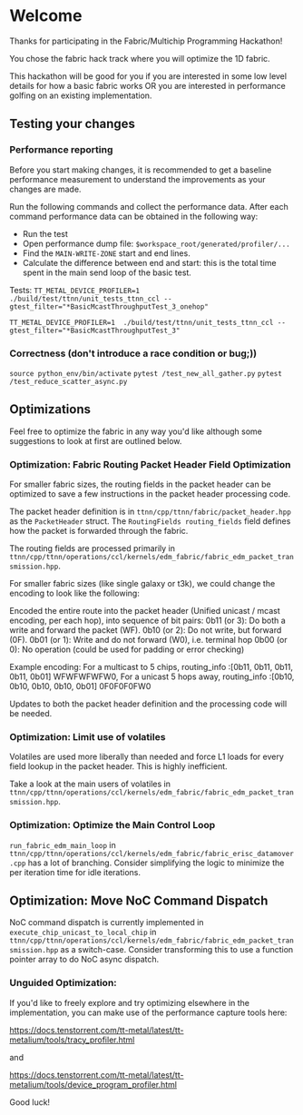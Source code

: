 # Welcome
Thanks for participating in the Fabric/Multichip Programming Hackathon!

You chose the fabric hack track where you will optimize the 1D fabric.

This hackathon will be good for you if you are interested in some low level details for
how a basic fabric works OR you are interested in performance golfing on an existing
implementation.

## Testing your changes

### Performance reporting
Before you start making changes, it is recommended to get a baseline performance measurement to understand the improvements as your changes are made.

Run the following commands and collect the performance data. After each command performance data can be obtained in the following way:

- Run the test
- Open performance dump file: `$workspace_root/generated/profiler/...`
- Find the `MAIN-WRITE-ZONE` start and end lines.
- Calculate the difference between end and start: this is the total time spent in the main send loop of the basic test.


Tests:
`TT_METAL_DEVICE_PROFILER=1  ./build/test/ttnn/unit_tests_ttnn_ccl --gtest_filter="*BasicMcastThroughputTest_3_onehop"`

`TT_METAL_DEVICE_PROFILER=1  ./build/test/ttnn/unit_tests_ttnn_ccl --gtest_filter="*BasicMcastThroughputTest_3"`

### Correctness (don't introduce a race condition or bug;))
`source python_env/bin/activate`
`pytest /test_new_all_gather.py`
`pytest /test_reduce_scatter_async.py`


## Optimizations
Feel free to optimize the fabric in any way you'd like although some suggestions to look at first are outlined below.

### Optimization: Fabric Routing Packet Header Field Optimization
For smaller fabric sizes, the routing fields in the packet header can be optimized to save a few instructions in the packet header processing code.

The packet header definition is in `ttnn/cpp/ttnn/fabric/packet_header.hpp` as the `PacketHeader` struct. The `RoutingFields routing_fields` field defines how the packet is forwarded through the fabric.

The routing fields are processed primarily in `ttnn/cpp/ttnn/operations/ccl/kernels/edm_fabric/fabric_edm_packet_transmission.hpp`.

For smaller fabric sizes (like single galaxy or t3k), we could change the encoding to look like the following:

Encoded the entire route into the packet header (Unified unicast / mcast encoding, per each hop), into sequence of bit pairs:
0b11 (or 3): Do both a write and forward the packet (WF).
0b10 (or 2): Do not write, but forward (0F).
0b01 (or 1): Write and do not forward (W0), i.e. terminal hop
0b00 (or 0): No operation (could be used for padding or error checking)

Example encoding:
For a multicast to 5 chips, routing_info :[0b11, 0b11, 0b11, 0b11, 0b01]
WFWFWFWFW0,
For a unicast 5 hops away, routing_info :[0b10, 0b10, 0b10, 0b10, 0b01]
0F0F0F0FW0

Updates to both the packet header definition and the processing code will be needed.

### Optimization: Limit use of volatiles
Volatiles are used more liberally than needed and force L1 loads for every field lookup in the packet header. This is highly inefficient.

Take a look at the main users of volatiles in `ttnn/cpp/ttnn/operations/ccl/kernels/edm_fabric/fabric_edm_packet_transmission.hpp`.


### Optimization: Optimize the Main Control Loop
`run_fabric_edm_main_loop` in `ttnn/cpp/ttnn/operations/ccl/kernels/edm_fabric/fabric_erisc_datamover.cpp` has a lot of branching. Consider simplifying the logic to minimize the per iteration time for idle iterations.


## Optimization: Move NoC Command Dispatch
NoC command dispatch is currently implemented in `execute_chip_unicast_to_local_chip` in  `ttnn/cpp/ttnn/operations/ccl/kernels/edm_fabric/fabric_edm_packet_transmission.hpp` as a switch-case. Consider transforming this to use a function pointer array to do NoC async dispatch.


### Unguided Optimization:
If you'd like to freely explore and try optimizing elsewhere in the implementation, you can make use of the performance capture tools here:

https://docs.tenstorrent.com/tt-metal/latest/tt-metalium/tools/tracy_profiler.html

and

https://docs.tenstorrent.com/tt-metal/latest/tt-metalium/tools/device_program_profiler.html

Good luck!
